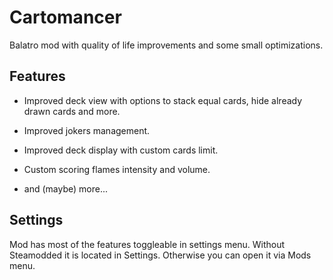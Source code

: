 # Cartomancer
Balatro mod with quality of life improvements and some small optimizations.

## Features

- Improved deck view with options to stack equal cards, hide already drawn cards and more.

- Improved jokers management.

- Improved deck display with custom cards limit.

- Custom scoring flames intensity and volume.

- and (maybe) more... 

## Settings
Mod has most of the features toggleable in settings menu. Without Steamodded it is located in Settings. Otherwise you can open it via Mods menu.
